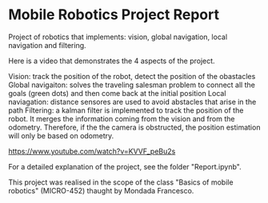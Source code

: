 # **Mobile Robotics Project Report** 


Project of robotics that implements: vision, global navigation, local navigation and filtering.

Here is a video that demonstrates the 4 aspects of the project.

Vision: track the position of the robot, detect the position of the obastacles
Global navigaiton: solves the traveling salesman problem to connect all the goals (green dots) and then come back at the initial position
Local naviagation: distance sensores are used to avoid abstacles that arise in the path
Filtering: a kalman filter is implemented to track the position of the robot. It merges the information coming from the vision and from the odometry. Therefore, if the the camera is obstructed, the position estimation will only be based on odometry.

https://www.youtube.com/watch?v=KVVF_peBu2s

For a detailed explanation of the project, see the folder "Report.ipynb".

This project was realised in the scope of the class "Basics of mobile robotics" (MICRO-452) thaught by Mondada Francesco.
